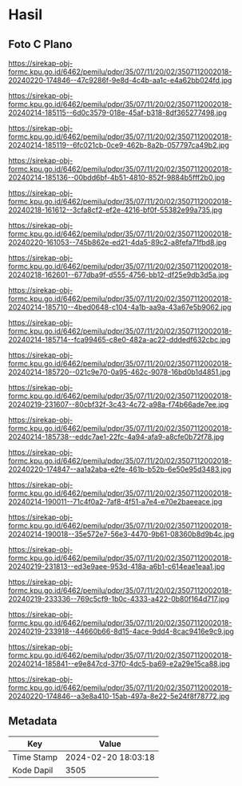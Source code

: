 # Hasil

## Foto C Plano

https://sirekap-obj-formc.kpu.go.id/6462/pemilu/pdpr/35/07/11/20/02/3507112002018-20240220-174846--47c9286f-9e8d-4c4b-aa1c-e4a62bb024fd.jpg

https://sirekap-obj-formc.kpu.go.id/6462/pemilu/pdpr/35/07/11/20/02/3507112002018-20240214-185115--6d0c3579-018e-45af-b318-8df365277498.jpg

https://sirekap-obj-formc.kpu.go.id/6462/pemilu/pdpr/35/07/11/20/02/3507112002018-20240214-185119--6fc021cb-0ce9-462b-8a2b-057797ca49b2.jpg

https://sirekap-obj-formc.kpu.go.id/6462/pemilu/pdpr/35/07/11/20/02/3507112002018-20240214-185136--00bdd6bf-4b51-4810-852f-9884b5fff2b0.jpg

https://sirekap-obj-formc.kpu.go.id/6462/pemilu/pdpr/35/07/11/20/02/3507112002018-20240218-161612--3cfa8cf2-ef2e-4216-bf0f-55382e99a735.jpg

https://sirekap-obj-formc.kpu.go.id/6462/pemilu/pdpr/35/07/11/20/02/3507112002018-20240220-161053--745b862e-ed21-4da5-89c2-a8fefa71fbd8.jpg

https://sirekap-obj-formc.kpu.go.id/6462/pemilu/pdpr/35/07/11/20/02/3507112002018-20240218-162601--677dba9f-d555-4756-bb12-df25e9db3d5a.jpg

https://sirekap-obj-formc.kpu.go.id/6462/pemilu/pdpr/35/07/11/20/02/3507112002018-20240214-185710--4bed0648-c104-4a1b-aa9a-43a67e5b9062.jpg

https://sirekap-obj-formc.kpu.go.id/6462/pemilu/pdpr/35/07/11/20/02/3507112002018-20240214-185714--fca99465-c8e0-482a-ac22-dddedf632cbc.jpg

https://sirekap-obj-formc.kpu.go.id/6462/pemilu/pdpr/35/07/11/20/02/3507112002018-20240214-185720--021c9e70-0a95-462c-9078-16bd0b1d4851.jpg

https://sirekap-obj-formc.kpu.go.id/6462/pemilu/pdpr/35/07/11/20/02/3507112002018-20240219-231607--80cbf32f-3c43-4c72-a98a-f74b66ade7ee.jpg

https://sirekap-obj-formc.kpu.go.id/6462/pemilu/pdpr/35/07/11/20/02/3507112002018-20240214-185738--eddc7ae1-22fc-4a94-afa9-a8cfe0b72f78.jpg

https://sirekap-obj-formc.kpu.go.id/6462/pemilu/pdpr/35/07/11/20/02/3507112002018-20240220-174847--aa1a2aba-e2fe-461b-b52b-6e50e95d3483.jpg

https://sirekap-obj-formc.kpu.go.id/6462/pemilu/pdpr/35/07/11/20/02/3507112002018-20240214-190011--71c4f0a2-7af8-4f51-a7e4-e70e2baeeace.jpg

https://sirekap-obj-formc.kpu.go.id/6462/pemilu/pdpr/35/07/11/20/02/3507112002018-20240214-190018--35e572e7-56e3-4470-9b61-08360b8d9b4c.jpg

https://sirekap-obj-formc.kpu.go.id/6462/pemilu/pdpr/35/07/11/20/02/3507112002018-20240219-231813--ed3e9aee-953d-418a-a6b1-c614eae1eaa1.jpg

https://sirekap-obj-formc.kpu.go.id/6462/pemilu/pdpr/35/07/11/20/02/3507112002018-20240219-233336--769c5cf9-1b0c-4333-a422-0b80f164d717.jpg

https://sirekap-obj-formc.kpu.go.id/6462/pemilu/pdpr/35/07/11/20/02/3507112002018-20240219-233918--44660b66-8d15-4ace-9dd4-8cac9416e9c9.jpg

https://sirekap-obj-formc.kpu.go.id/6462/pemilu/pdpr/35/07/11/20/02/3507112002018-20240214-185841--e9e847cd-37f0-4dc5-ba69-e2a29e15ca88.jpg

https://sirekap-obj-formc.kpu.go.id/6462/pemilu/pdpr/35/07/11/20/02/3507112002018-20240220-174846--a3e8a410-15ab-497a-8e22-5e24f8f78772.jpg


## Metadata

| Key        | Value               |
| ---------- | ------------------- |
| Time Stamp | 2024-02-20 18:03:18 |
| Kode Dapil | 3505                |



